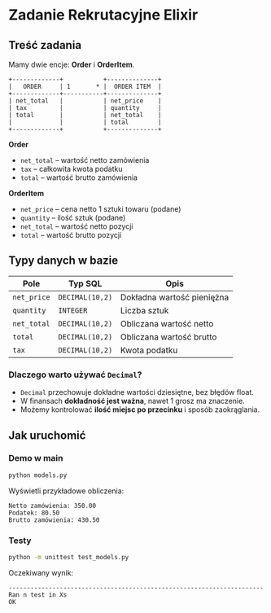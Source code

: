 # Zadanie Rekrutacyjne Elixir

## Treść zadania

Mamy dwie encje: **Order** i **OrderItem**.

```
+-------------+           +--------------+
|   ORDER     | 1       * |  ORDER ITEM  |
+-------------+-----------+--------------+
| net_total   |           | net_price    |
| tax         |           | quantity     |
| total       |           | net_total    |
|             |           | total        |
+-------------+           +--------------+
```

**Order**
- `net_total` – wartość netto zamówienia
- `tax` – całkowita kwota podatku
- `total` – wartość brutto zamówienia

**OrderItem**
- `net_price` – cena netto 1 sztuki towaru (podane)
- `quantity` – ilość sztuk (podane)
- `net_total` – wartość netto pozycji
- `total` – wartość brutto pozycji

## Typy danych w bazie

| Pole | Typ SQL | Opis |
|------|---------|----------|
| `net_price` | `DECIMAL(10,2)` | Dokładna wartość pieniężna |
| `quantity` | `INTEGER` | Liczba sztuk |
| `net_total` | `DECIMAL(10,2)` | Obliczana wartość netto |
| `total` | `DECIMAL(10,2)` | Obliczana wartość brutto |
| `tax` | `DECIMAL(10,2)` | Kwota podatku |


### Dlaczego warto używać `Decimal`?

- `Decimal` przechowuje dokładne wartości dziesiętne, bez błędów float.
- W finansach **dokładność jest ważna**, nawet 1 grosz ma znaczenie.
- Możemy kontrolować **ilość miejsc po przecinku** i sposób zaokrąglania.

## Jak uruchomić

### Demo w main

```bash
python models.py
```

Wyświetli przykładowe obliczenia:
```
Netto zamówienia: 350.00
Podatek: 80.50
Brutto zamówienia: 430.50
```

### Testy

```bash
python -m unittest test_models.py
```

Oczekiwany wynik:
```
----------------------------------------------------------------------
Ran n test in Xs
OK
```
